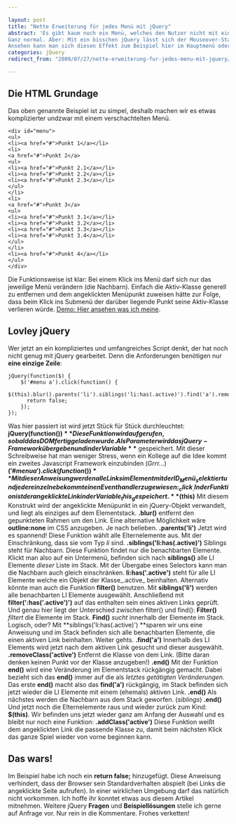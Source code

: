 ```yaml
---

layout: post
title: "Nette Erweiterung für jedes Menü mit jQuery"
abstract: 'Es gibt kaum noch ein Menü, welches den Nutzer nicht mit einem **Mouseover-Status** über seine aktuelle Position informiert. Soweit so gut. Meistens sieht es so aus: Der Nutzer klickt auf den Menüpunkt, der Mouseover-Status verschwindet, die Seite verschwindet, die Seite baut sich wieder auf und der eben geklickte Menüpunkt ist dauerhaft hervorgehoben.
Ganz normal. Aber: Mit ein bisschen jQuery lässt sich der Mouseover-Status schon **bei einem Klick festsetzen**. Das sieht gut aus und wirkt fast wie ein dynamisches nachladen der Seite.
Ansehen kann man sich diesen Effekt zum Beispiel hier im Hauptmenü oder auf der Seite von [Isabel von Roon](http://www.freies-herz.de "Isabel von Roon"). Wie der Effekt eingebaut wird, was **find()**, **filter()** und **siblings()** bedeutet und wie man den aktiven Menüpunkt hervorhebt wird in diesem Artikel besprochen.'
categories: jQuery
redirect_from: "2009/07/27/nette-erweiterung-fur-jedes-menu-mit-jquery/"

---
```


## Die HTML Grundage
Das oben genannte Beispiel ist zu simpel, deshalb machen wir es etwas komplizierter undzwar mit einem verschachtelten Menü.

    <div id="menu">
    <ul>
    <li><a href="#">Punkt 1</a></li>
    <li>
    <a href="#">Punkt 2</a>
    <ul>
    <li><a href="#">Punkt 2.1</a></li>
    <li><a href="#">Punkt 2.2</a></li>
    <li><a href="#">Punkt 2.3</a></li>
    </ul>
    </li>
    <li>
    <a href="#">Punkt 3</a>
    <ul>
    <li><a href="#">Punkt 3.1</a></li>
    <li><a href="#">Punkt 3.2</a></li>
    <li><a href="#">Punkt 3.3</a></li>
    <li><a href="#">Punkt 3.4</a></li>
    </ul>
    </li>
    <li><a href="#">Punkt 4</a></li>
    </ul>
    </div>

Die Funktionsweise ist klar: Bei einem Klick ins Menü darf sich nur das jeweilige Menü verändern (die Nachbarn). Einfach die Aktiv-Klasse generell zu entfernen und dem angeklickten Menüpunkt zuweisen hätte zur Folge, dass beim Klick ins Submenü der darüber liegende Punkt seine Aktiv-Klasse verlieren würde.
[Demo: Hier ansehen was ich meine](http://interaktionsdesigner.de/stuff/mainmenu.php "Pauls Blog jQuery Demo Menü").

## Lovley jQuery
Wer jetzt an ein kompliziertes und umfangreiches Script denkt, der hat noch nicht genug mit jQuery gearbeitet. Denn die Anforderungen benötigen nur **eine einzige Zeile**:

    jQuery(function($) {
        $('#menu a').click(function() {
          $(this).blur().parents('li').siblings('li:has(.active)').find('a').removeClass('active').end().end().end().addClass('active');
          return false;
        });
    });

Was hier passiert ist wird jetzt Stück für Stück durchleuchtet:
**jQuery(function($) {})**
Diese Funktion wird aufgerufen, sobald das DOM fertig geladen wurde. Als Parameter wird das jQuery-Framework übergeben und in der Variable **$** gespeichert. Mit dieser Schreibweise hat man weniger Stress, wenn ein Kollege auf die Idee kommt ein zweites Javascript Framework einzubinden (_Grrr..._)
**$('\#menu a').click(function() {})**
Mit dieser Anweisung werden alle Links im Element mit der ID _Menü_ selektiert und jeder einzelne bekommt einen Eventhandler zugewiesen: _click_.
In der Funktion ist der angeklickte Link in der Variable _this_ gespeichert.
**$(this)**
Mit diesem Konstrukt wird der angeklickte Menüpunkt in ein jQuery-Objekt verwandelt, und liegt als einziges auf dem Elementstack.
**.blur()**
entfernt den gepunkteten Rahmen um den Link. Eine alternative Möglichkeit wäre **outline:none** im CSS anzugeben. Je nach belieben.
**.parents('li')**
Jetzt wird es spannend! Diese Funktion wählt alle Elternelemente aus. Mit der Einschränkung, dass sie vom Typ _li_ sind.
**.siblings('li:has(.active)')**
Siblings steht für Nachbarn. Diese Funktion findet nur die benachbarten Elemente. Klickt man also auf ein Untermenü, befinden sich nach **siblings()** alle LI Elemente _dieser_ Liste im Stack.
Mit der Übergabe eines Selectors kann man die Nachbarn auch gleich einschränken. **li:has('.active')** steht für alle LI Elemente welche ein Objekt der Klasse_.active_ beinhalten.
Alternativ könnte man auch die Funktion **filter()** benutzen. Mit **siblings('li')** werden alle benachbarten LI Elemente ausgewählt. Anschließend mit **filter(':has('.active')')** auf das enthalten sein eines aktiven Links geprüft. Und genau hier liegt der Unterschied zwischen filter() und find():
**Filter()** _filtert_ die Elemente im Stack. **Find()** _sucht_ innerhalb der Elemente im Stack. Logisch, oder?
Mit **siblings('li:has(.active)') **sparen wir uns eine Anweisung und im Stack befinden sich alle benachbarten Elemente, die einen aktiven Link beinhalten. Weiter gehts.
**.find('a')**
Innerhalb des LI Elements wird jetzt nach dem aktiven Link gesucht und dieser ausgewählt.
**.removeClass('active')**
Entfernt die Klasse von dem Link. (Bitte daran denken keinen Punkt vor der Klasse anzugeben!)
**.end()**
Mit der Funktion **end()** wird eine Veränderung im Elementstack rückgängig gemacht. Dabei bezieht sich das **end()** immer auf die als _letztes getätigten Veränderungen_.
Das erste **end()** macht also das **find('a')** rückgängig, im Stack befinden sich jetzt wieder die LI Elemente mit einem (ehemals) aktiven Link.
**.end()**
Als nächstes werden die Nachbarn aus dem Stack geworfen. (_siblings_)
**.end()**
Und jetzt noch die Elternelemente raus und wieder zurück zum Kind: **$(this)**. Wir befinden uns jetzt wieder ganz am Anfang der Auswahl und es bleibt nur noch eine Funktion:
**.addClass('active')**
Diese Funktion weißt dem angeklickten Link die passende Klasse zu, damit beim nächsten Klick das ganze Spiel wieder von vorne beginnen kann.

## Das wars!
Im Beispiel habe ich noch ein **return false;** hinzugefügt. Diese Anweisung verhindert, dass der Browser sein Standardverhalten abspielt (bei Links die angeklickte Seite aufrufen). In einer wirklichen Umgebung darf das natürlich nicht vorkommen.
Ich hoffe ihr konntet etwas aus diesem Artikel mitnehmen. Weitere jQuery **Fragen** und **Beispiellösungen** stelle ich gerne auf Anfrage vor. Nur rein in die Kommentare.
Frohes verketten!